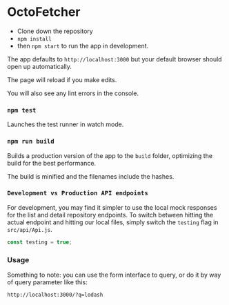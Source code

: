 # OctoFetcher

- Clone down the repository 
- `npm install`
- then `npm start` to run the app in development.

The app defaults to `http://localhost:3000` but your default browser should open up automatically. 

The page will reload if you make edits.

You will also see any lint errors in the console.

### `npm test`

Launches the test runner in watch mode.

### `npm run build`

Builds a production version of the app to the `build` folder, optimizing the build for the best performance.

The build is minified and the filenames include the hashes.

### `Development vs Production API endpoints`

For development, you may find it simpler to use the local mock responses for the list and detail repository endpoints. To switch between hitting the actual endpoint and hitting our local files, simply switch the `testing` flag in `src/api/Api.js`.

```js
const testing = true;
```

### Usage

Something to note: you can use the form interface to query, or do it by way of query parameter like this:

```
http://localhost:3000/?q=lodash
```